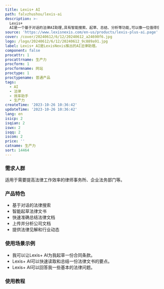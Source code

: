 ```yaml
---
title: Lexis+ AI
path: falvzhushou/lexis-ai
description: >-
  Lexis+
  AI是一个基于对话的法律AI助理,具有智能搜索、起草、总结、分析等功能,可以像一位值得信赖的同事一样与用户互动完成法律工作。该产品速度快、使用简单精准,所有内容都基于权威资料,可以帮助法律从业者节省时间、提高工作产出和实现成本节约。
source: 'https://www.lexisnexis.com/en-us/products/lexis-plus-ai.page'
cover: /cover/20240612/6/12/20240612_a24690f6.jpg
logo: /logo/20240612/6/12/20240612_9c889a91.jpg
label: Lexis+ AI是LexisNexis推出的AI法律助理。
component: false
procattr: 1
procattrname: 生产力
procform: 1
procformname: 网站
proctype: 1
proctypename: 普通产品
tags:
  - AI
  - 法律
  - 效率助手
  - 生产力
createTime: '2023-10-26 10:36:42'
updateTime: '2023-10-26 10:36:42'
lang: en
isicp: 2
isqian: 2
iswx: 2
isqq: 2
iscom: 2
price: ''
catname: 生产力
sort: 14464
---
```




### 需求人群
适用于需要提高法律工作效率的律师事务所、企业法务部门等。

### 产品特色
- 基于对话的法律搜索
- 智能起草法律文书
- 快速准确总结法律文档
- 上传并分析公司文档
- 提供法律见解和行业动态

### 使用场景示例
- 我可以让Lexis+ AI为我起草一份合同条款。
- Lexis+ AI可以快速读取和总结一份法律文书的要点。
- Lexis+ AI可以回答我一些基本的法律问题。

### 使用教程


  
